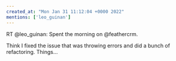 ```yaml
---
created_at: "Mon Jan 31 11:12:04 +0000 2022"
mentions: ['leo_guinan']
---
```


RT @leo_guinan: Spent the morning on @feathercrm.

Think I fixed the issue that was throwing errors and did a bunch of refactoring. Things…